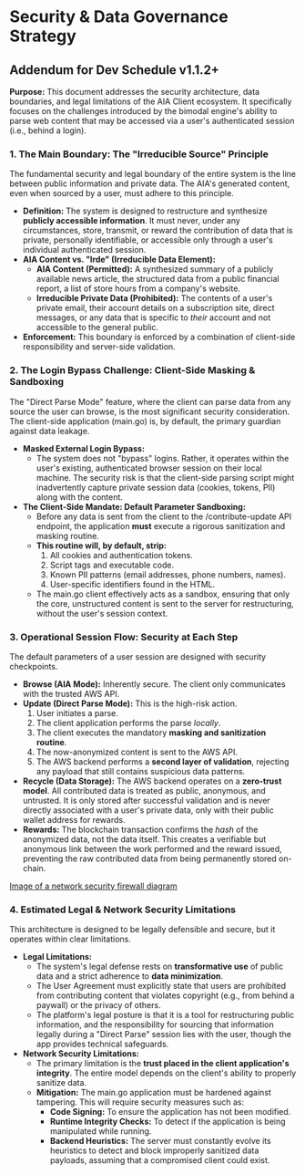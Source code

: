 # **Security & Data Governance Strategy**

## **Addendum for Dev Schedule v1.1.2+**

**Purpose:** This document addresses the security architecture, data boundaries, and legal limitations of the AIA Client ecosystem. It specifically focuses on the challenges introduced by the bimodal engine's ability to parse web content that may be accessed via a user's authenticated session (i.e., behind a login).

### **1\. The Main Boundary: The "Irreducible Source" Principle**

The fundamental security and legal boundary of the entire system is the line between public information and private data. The AIA's generated content, even when sourced by a user, must adhere to this principle.

* **Definition:** The system is designed to restructure and synthesize **publicly accessible information**. It must never, under any circumstances, store, transmit, or reward the contribution of data that is private, personally identifiable, or accessible only through a user's individual authenticated session.  
* **AIA Content vs. "Irde" (Irreducible Data Element):**  
  * **AIA Content (Permitted):** A synthesized summary of a publicly available news article, the structured data from a public financial report, a list of store hours from a company's website.  
  * **Irreducible Private Data (Prohibited):** The contents of a user's private email, their account details on a subscription site, direct messages, or any data that is specific to *their* account and not accessible to the general public.  
* **Enforcement:** This boundary is enforced by a combination of client-side responsibility and server-side validation.

### **2\. The Login Bypass Challenge: Client-Side Masking & Sandboxing**

The "Direct Parse Mode" feature, where the client can parse data from any source the user can browse, is the most significant security consideration. The client-side application (main.go) is, by default, the primary guardian against data leakage.

* **Masked External Login Bypass:**  
  * The system does not "bypass" logins. Rather, it operates within the user's existing, authenticated browser session on their local machine. The security risk is that the client-side parsing script might inadvertently capture private session data (cookies, tokens, PII) along with the content.  
* **The Client-Side Mandate: Default Parameter Sandboxing:**  
  * Before any data is sent from the client to the /contribute-update API endpoint, the application **must** execute a rigorous sanitization and masking routine.  
  * **This routine will, by default, strip:**  
    1. All cookies and authentication tokens.  
    2. Script tags and executable code.  
    3. Known PII patterns (email addresses, phone numbers, names).  
    4. User-specific identifiers found in the HTML.  
  * The main.go client effectively acts as a sandbox, ensuring that only the core, unstructured content is sent to the server for restructuring, without the user's session context.

### **3\. Operational Session Flow: Security at Each Step**

The default parameters of a user session are designed with security checkpoints.

* **Browse (AIA Mode):** Inherently secure. The client only communicates with the trusted AWS API.  
* **Update (Direct Parse Mode):** This is the high-risk action.  
  1. User initiates a parse.  
  2. The client application performs the parse *locally*.  
  3. The client executes the mandatory **masking and sanitization routine**.  
  4. The now-anonymized content is sent to the AWS API.  
  5. The AWS backend performs a **second layer of validation**, rejecting any payload that still contains suspicious data patterns.  
* **Recycle (Data Storage):** The AWS backend operates on a **zero-trust model**. All contributed data is treated as public, anonymous, and untrusted. It is only stored after successful validation and is never directly associated with a user's private data, only with their public wallet address for rewards.  
* **Rewards:** The blockchain transaction confirms the *hash* of the anonymized data, not the data itself. This creates a verifiable but anonymous link between the work performed and the reward issued, preventing the raw contributed data from being permanently stored on-chain.

[Image of a network security firewall diagram](https://encrypted-tbn3.gstatic.com/licensed-image?q=tbn:ANd9GcS78Skc1sbZmVJZPdQrQiA1BwucYB7o0FRjvvwEKy4bmG_zLqe3MC3Zc6Gf7ErH7vr6Lgd0h_MAJvgb81uuLh2WY22b7oObL28e_xgtEtCjtjC91v8)

### **4\. Estimated Legal & Network Security Limitations**

This architecture is designed to be legally defensible and secure, but it operates within clear limitations.

* **Legal Limitations:**  
  * The system's legal defense rests on **transformative use** of public data and a strict adherence to **data minimization**.  
  * The User Agreement must explicitly state that users are prohibited from contributing content that violates copyright (e.g., from behind a paywall) or the privacy of others.  
  * The platform's legal posture is that it is a tool for restructuring public information, and the responsibility for sourcing that information legally during a "Direct Parse" session lies with the user, though the app provides technical safeguards.  
* **Network Security Limitations:**  
  * The primary limitation is the **trust placed in the client application's integrity**. The entire model depends on the client's ability to properly sanitize data.  
  * **Mitigation:** The main.go application must be hardened against tampering. This will require security measures such as:  
    * **Code Signing:** To ensure the application has not been modified.  
    * **Runtime Integrity Checks:** To detect if the application is being manipulated while running.  
    * **Backend Heuristics:** The server must constantly evolve its heuristics to detect and block improperly sanitized data payloads, assuming that a compromised client could exist.